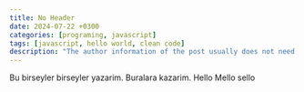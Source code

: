 ```yaml
---
title: No Header
date: 2024-07-22 +0300
categories: [programing, javascript]
tags: [javascript, hello world, clean code]
description: "The author information of the post usually does not need to be filled in the Front Matter , they will be obtained from variables social.name and the first entry of social.links of the configuration file by default. But you can also override it as follows:"
---
```


Bu birseyler birseyler yazarim. Buralara kazarim.
Hello Mello sello
